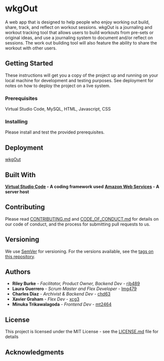 # wkgOut

A web app that is designed to help people who enjoy working out build, share, track, and reflect on workout sessions. wkgOut is a journaling and workout tracking tool that allows users to build workouts from pre-sets or original ideas, and use a journaling system to document and/or reflect on sessions. The work out building tool will also feature the ability to share the workout with other users.

## Getting Started

These instructions will get you a copy of the project up and running on your local machine for development and testing purposes. See deployment for notes on how to deploy the project on a live system.

### Prerequisites

Virtual Studio Code, MySQL, HTML, Javascript, CSS

### Installing

Please install and test the provided prerequisites.

## Deployment

[wkgOut](https://main.d1lrsqsn5lcgd2.amplifyapp.com)

## Built With

**[Virtual Studio Code](https://code.visualstudio.com/) - A coding framework used**
**[Amazon Web Services](https://aws.amazon.com/free/?gclid=Cj0KCQjw2PSvBhDjARIsAKc2cgOJxaKm08M5BqLgHDI-HYeECxiDdhcsuZKMMNB6g154zA66lhDucRYaArUoEALw_wcB&trk=6a4c3e9d-cdc9-4e25-8dd9-2bd8d15afbca&sc_channel=ps&ef_id=Cj0KCQjw2PSvBhDjARIsAKc2cgOJxaKm08M5BqLgHDI-HYeECxiDdhcsuZKMMNB6g154zA66lhDucRYaArUoEALw_wcB:G:s&s_kwcid=AL!4422!3!651751059777!e!!g!!amazon%20web%20services!19852662197!145019195737&all-free-tier.sort-by=item.additionalFields.SortRank&all-free-tier.sort-order=asc&awsf.Free%20Tier%20Types=*all&awsf.Free%20Tier%20Categories=*all) - A server host**

## Contributing

Please read [CONTRIBUTING.md](https://github.com/rjb489/CS386-wkgOut/CONTRIBUTING.md) and [CODE_OF_CONDUCT.md](https://github.com/rjb489/CS386-wkgOut/CODE_OF_CONDUCT.md) for details on our code of conduct, and the process for submitting pull requests to us.

## Versioning

We use [SemVer](http://semver.org/) for versioning. For the versions available, see the [tags on this repository](https://github.com/rjb489/CS386-wkgOut/tags). 

## Authors
* **Riley Burke** - *Facilitator, Product Owner, Backend Dev* - [rjb489](https://github.com/rjb489)
* **Laura Guerrero** - *Scrum Master and Flex Developer* - [lmg479](https://github.com/lmg479)
* **Charles Diaz** - *Archivist & Backend Dev* - [chd63](https://github.com/chd63)
* **Xavier Graham** - *Flex Dev* - [xcg3](https://github.com/xcg2003)
* **Minuka Trikawalagoda** - *Frontend Dev* - [mt2464](https://github.com/minukatrik)

## License

This project is licensed under the MIT License - see the [LICENSE.md](https://github.com/rjb489/CS386-wkgOut/LICENSE) file for details

## Acknowledgments
